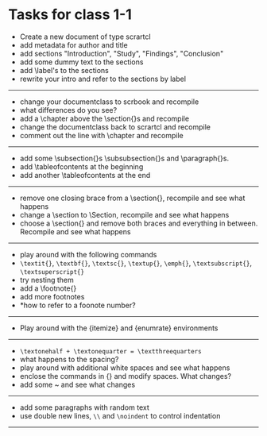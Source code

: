 # Tasks for class 1-1

- Create a new document of type scrartcl
- add metadata for author and title
- add sections "Introduction", "Study", "Findings", "Conclusion"
- add some dummy text to the sections 
- add \label's to the sections
- rewrite your intro and refer to the sections by label 

----

- change your documentclass to scrbook and recompile
- what differences do you see?
- add a \chapter above the \section{}s and recompile
- change the documentclass back to scrartcl and recompile
- comment out the line with \chapter and recompile 


----
- add some \subsection{}s \subsubsection{}s and \paragraph{}s. 
- add \tableofcontents at the beginning
- add another \tableofcontents at the end

----

- remove one closing brace from a \section{}, recompile and see what happens
- change a \section to \Section, recompile and see what happens
- choose a \section{} and remove both braces and everything in between. Recompile and see what happens

---- 
- play around with the following commands 
 - `\textit{}`, `\textbf{}`, `\textsc{}`, `\textup{}`, `\emph{}`, `\textsubscript{}`, `\textsuperscript{}`
 - try nesting them 
 - add a \footnote{}
 - add more footnotes 
 - *how to refer to a foonote number? 
  
----

- Play around with the {itemize} and {enumrate} environments

----
- `\textonehalf + \textonequarter = \textthreequarters`
- what happens to the spacing? 
- play around with additional white spaces and see what happens
- enclose the commands in {} and modify spaces. What changes? 
- add some ~ and see what changes 

---- 
- add some paragraphs with random text
- use double new lines, `\\` and `\noindent` to control indentation
---- 
 





